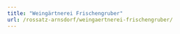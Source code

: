 ```yaml
---
title: "Weingärtnerei Frischengruber"
url: /rossatz-arnsdorf/weingaertnerei-frischengruber/
---
```


